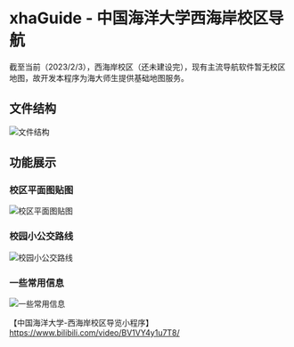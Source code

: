 # xhaGuide - 中国海洋大学西海岸校区导航

截至当前（2023/2/3），西海岸校区（还未建设完），现有主流导航软件暂无校区地图，故开发本程序为海大师生提供基础地图服务。

## 文件结构


![文件结构](https://s1.ax1x.com/2023/02/03/pSsOldO.png)

## 功能展示

### 校区平面图贴图


![校区平面图贴图](https://s1.ax1x.com/2023/02/03/pSsXYAU.png)

### 校园小公交路线

![校园小公交路线](https://s1.ax1x.com/2023/02/03/pSsXg4e.png)

### 一些常用信息


![一些常用信息](https://s1.ax1x.com/2023/02/03/pSsXcND.png)



【中国海洋大学-西海岸校区导览小程序】 https://www.bilibili.com/video/BV1VY4y1u7T8/

